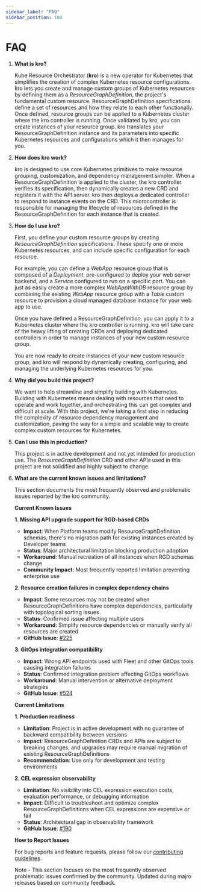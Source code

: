 ```yaml
---
sidebar_label: "FAQ"
sidebar_position: 100
---
```


# FAQ

1. **What is kro?**

   Kube Resource Orchestrator (**kro**) is a new operator for Kubernetes that
   simplifies the creation of complex Kubernetes resource configurations. kro
   lets you create and manage custom groups of Kubernetes resources by defining
   them as a _ResourceGraphDefinition_, the project's fundamental custom resource.
   ResourceGraphDefinition specifications define a set of resources and how they relate to
   each other functionally. Once defined, resource groups can be applied to a
   Kubernetes cluster where the kro controller is running. Once validated by
   kro, you can create instances of your resource group. kro translates your
   ResourceGraphDefinition instance and its parameters into specific Kubernetes resources
   and configurations which it then manages for you.

2. **How does kro work?**

   kro is designed to use core Kubernetes primitives to make resource grouping,
   customization, and dependency management simpler. When a ResourceGraphDefinition is
   applied to the cluster, the kro controller verifies its specification, then
   dynamically creates a new CRD and registers it with the API server. kro then
   deploys a dedicated controller to respond to instance events on the CRD. This
   microcontroller is responsible for managing the lifecycle of resources
   defined in the ResourceGraphDefinition for each instance that is created.

3. **How do I use kro?**

   First, you define your custom resource groups by creating _ResourceGraphDefinition_
   specifications. These specify one or more Kubernetes resources, and can
   include specific configuration for each resource.

   For example, you can define a _WebApp_ resource group that is composed of a
   _Deployment_, pre-configured to deploy your web server backend, and a
   _Service_ configured to run on a specific port. You can just as easily create
   a more complex _WebAppWithDB_ resource group by combining the existing
   _WebApp_ resource group with a _Table_ custom resource to provision a cloud
   managed database instance for your web app to use.

   Once you have defined a ResourceGraphDefinition, you can apply it to a Kubernetes
   cluster where the kro controller is running. kro will take care of the heavy
   lifting of creating CRDs and deploying dedicated controllers in order to
   manage instances of your new custom resource group.

   You are now ready to create instances of your new custom resource group, and
   kro will respond by dynamically creating, configuring, and managing the
   underlying Kubernetes resources for you.

4. **Why did you build this project?**

   We want to help streamline and simplify building with Kubernetes. Building
   with Kubernetes means dealing with resources that need to operate and work
   together, and orchestrating this can get complex and difficult at scale. With
   this project, we're taking a first step in reducing the complexity of
   resource dependency management and customization, paving the way for a simple
   and scalable way to create complex custom resources for Kubernetes.

5. **Can I use this in production?**

   This project is in active development and not yet intended for production
   use. The _ResourceGraphDefinition_ CRD and other APIs used in this project are not
   solidified and highly subject to change.


6. **What are the current known issues and limitations?**

   This section documents the most frequently observed and problematic issues reported by the kro community.

    **Current Known Issues**

   **1. Missing API upgrade support for RGD-based CRDs**

   - **Impact**: When Platform teams modify ResourceGraphDefinition schemas, there's no migration path for existing instances created by Developer teams
   - **Status**: Major architectural limitation blocking production adoption  
   - **Workaround**: Manual recreation of all instances when RGD schemas change
   - **Community Impact**: Most frequently reported limitation preventing enterprise use

   **2. Resource creation failures in complex dependency chains**

   - **Impact**: Some resources may not be created when ResourceGraphDefinitions have complex dependencies, particularly with topological sorting issues
   - **Status**: Confirmed issue affecting multiple users
   - **Workaround**: Simplify resource dependencies or manually verify all resources are created
   - **GitHub Issue**: [#225](https://github.com/kro-run/kro/issues/225)

   **3. GitOps integration compatibility**

   - **Impact**: Wrong API endpoints used with Fleet and other GitOps tools causing integration failures
   - **Status**: Confirmed integration problem affecting GitOps workflows
   - **Workaround**: Manual intervention or alternative deployment strategies  
   - **GitHub Issue**: [#524](https://github.com/kro-run/kro/issues/524)


   **Current Limitations**

   **1. Production readiness**
   - **Limitation**: Project is in active development with no guarantee of backward compatibility between versions
   - **Impact**: ResourceGraphDefinition CRDs and APIs are subject to breaking changes, and upgrades may require manual migration of existing ResourceGraphDefinitions
   - **Recommendation**: Use only for development and testing environments

   **2. CEL expression observability**
   - **Limitation**: No visibility into CEL expression execution costs, evaluation performance, or debugging information
   - **Impact**: Difficult to troubleshoot and optimize complex ResourceGraphDefinitions when CEL expressions are expensive or fail
   - **Status**: Architectural gap in observability framework
   - **GitHub Issue**: [#190](https://github.com/kro-run/kro/issues/190)

   **How to Report Issues**

   For bug reports and feature requests, please follow our [contributing guidelines](https://github.com/kro-run/kro/blob/main/CONTRIBUTING.md#reporting-bugsfeature-requests).

   Note - This section focuses on the most frequently observed problematic issues confirmed by the community. 
   Updated during majro releases based on community feedback. 

 